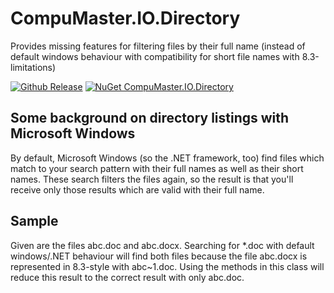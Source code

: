 # CompuMaster.IO.Directory

Provides missing features for filtering files by their full name (instead of default windows behaviour with compatibility for short file names with 8.3-limitations)

[![Github Release](https://img.shields.io/github/release/CompuMasterGmbH/CompuMaster.IO.Directory.svg?maxAge=2592000&label=GitHub%20Release)](https://github.com/CompuMasterGmbH/CompuMaster.IO.Directory/releases) 
[![NuGet CompuMaster.IO.Directory](https://img.shields.io/nuget/v/CompuMaster.IO.Directory.svg?label=NuGet%20CM.IO.Directory)](https://www.nuget.org/packages/CompuMaster.IO.Directory/) 

## Some background on directory listings with Microsoft Windows
By default, Microsoft Windows (so the .NET framework, too) find files which match to your search pattern with their full names as well as their short names.
These search filters the files again, so the result is that you'll receive only those results which are valid with their full name.

## Sample
Given are the files abc.doc and abc.docx. Searching for *.doc with default windows/.NET behaviour will find both files because the file abc.docx is represented in 8.3-style with abc~1.doc. Using the methods in this class will reduce this result to the correct result with only abc.doc.
    
